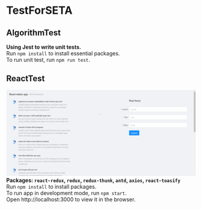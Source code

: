 # TestForSETA
## AlgorithmTest
**Using Jest to write unit tests.**\
Run `npm install` to install essential packages.\
To run unit test, run `npm run test`.
## ReactTest
![alt img](https://github.com/thanhdat262000/TestForSETA/blob/main/ReactTest/react-redux-app/public/appScreen.png)
**Packages: `react-redux`, `redux`, `redux-thunk`, `antd`, `axios`, `react-toasify`**\
Run `npm install` to install packages.\
To run app in development mode, run `npm start`.\
Open http://localhost:3000 to view it in the browser.
